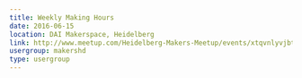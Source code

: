 ```yaml
---
title: Weekly Making Hours
date: 2016-06-15
location: DAI Makerspace, Heidelberg
link: http://www.meetup.com/Heidelberg-Makers-Meetup/events/xtqvnlyvjbtb/
usergroup: makershd
type: usergroup
---
```

